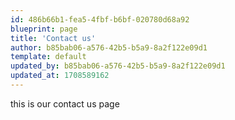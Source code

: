 ```yaml
---
id: 486b66b1-fea5-4fbf-b6bf-020780d68a92
blueprint: page
title: 'Contact us'
author: b85bab06-a576-42b5-b5a9-8a2f122e09d1
template: default
updated_by: b85bab06-a576-42b5-b5a9-8a2f122e09d1
updated_at: 1708589162
---
```

this is our contact us page